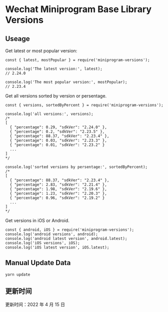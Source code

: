 
# Wechat Miniprogram Base Library Versions

## Useage

Get latest or most popular version:

```;
const { latest, mostPopular } = require('miniprogram-versions');

console.log('The latest version:', latest);
// 2.24.0

console.log('The most popular version:', mostPopular);
// 2.23.4

```

Get all versions sorted by version or persentage.

```
const { versions, sortedByPercent } = require('miniprogram-versions');

console.log('all versions:', versions);
/*
[
  { "percentage": 0.29, "sdkVer": "2.24.0" },
  { "percentage": 0.2, "sdkVer": "2.23.5" },
  { "percentage": 88.37, "sdkVer": "2.23.4" },
  { "percentage": 0.03, "sdkVer": "2.23.3" },
  { "percentage": 0.01, "sdkVer": "2.23.2" }
  ...
]
*/

console.log('sorted versions by persentage:', sortedByPercent);
/*
[
  { "percentage": 88.37, "sdkVer": "2.23.4" },
  { "percentage": 2.83, "sdkVer": "2.21.4" },
  { "percentage": 1.98, "sdkVer": "2.19.6" },
  { "percentage": 1.23, "sdkVer": "2.20.3" },
  { "percentage": 0.96, "sdkVer": "2.19.2" }
  ...
]
*/
```

Get versions in iOS or Android.

```
const { android, iOS } = require('miniprogram-versions');
console.log('android versions', android);
console.log('android latest version', android.latest);
console.log('iOS versions', iOS);
console.log('iOS latest version', iOS.latest);
```

## Manual Update Data

```
yarn update
```

## 更新时间

更新时间：2022 年 4 月 15 日
